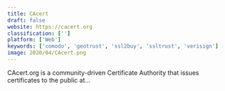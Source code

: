 ```yaml
---
title: CAcert
draft: false 
website: https://cacert.org
classification: ['']
platform: ['Web']
keywords: ['comodo', 'geotrust', 'ssl2buy', 'ssltrust', 'verisign']
image: 2020/04/CAcert.png
---
```

CAcert.org is a community-driven Certificate Authority that issues certificates to the public at...